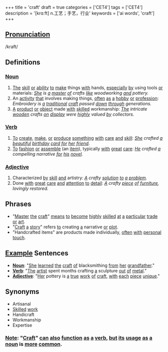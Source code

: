 +++
title = 'craft'
draft = true
categories = ['CET4']
tags = ['CET4']
description = '[krɑːft] n.工艺；手艺，行业'
keywords = ['ai words', 'craft']
+++

## [Pronunciation](/post/pronunciation/)
/kraft/

## Definitions
### [Noun](/post/noun/)
1. [The](/post/the/) [skill](/post/skill/) [or](/post/or/) [ability](/post/ability/) [to](/post/to/) [make](/post/make/) things [with](/post/with/) hands, [especially](/post/especially/) [by](/post/by/) using tools [or](/post/or/) materials: *[She](/post/she/) is [a](/post/a/) [master](/post/master/) [of](/post/of/) crafts [like](/post/like/) woodworking [and](/post/and/) pottery.*
2. An [activity](/post/activity/) [that](/post/that/) involves making things, [often](/post/often/) [as](/post/as/) [a](/post/a/) [hobby](/post/hobby/) [or](/post/or/) [profession](/post/profession/): *Embroidery is [a](/post/a/) [traditional](/post/traditional/) [craft](/post/craft/) passed [down](/post/down/) [through](/post/through/) generations.*
3. [A](/post/a/) [product](/post/product/) [or](/post/or/) [object](/post/object/) made [with](/post/with/) [skilled](/post/skilled/) workmanship: *[The](/post/the/) intricate [wooden](/post/wooden/) crafts [on](/post/on/) [display](/post/display/) were [highly](/post/highly/) valued [by](/post/by/) collectors.*

### [Verb](/post/verb/)
1. [To](/post/to/) [create](/post/create/), [make](/post/make/), [or](/post/or/) [produce](/post/produce/) [something](/post/something/) [with](/post/with/) [care](/post/care/) [and](/post/and/) [skill](/post/skill/): *[She](/post/she/) crafted [a](/post/a/) [beautiful](/post/beautiful/) [birthday](/post/birthday/) [card](/post/card/) [for](/post/for/) [her](/post/her/) [friend](/post/friend/).*
2. [To](/post/to/) [fashion](/post/fashion/) [or](/post/or/) [assemble](/post/assemble/) (an [item](/post/item/)), typically [with](/post/with/) [great](/post/great/) [care](/post/care/): *[He](/post/he/) crafted [a](/post/a/) compelling narrative [for](/post/for/) [his](/post/his/) [novel](/post/novel/).*

### [Adjective](/post/adjective/)
1. Characterized [by](/post/by/) [skill](/post/skill/) [and](/post/and/) artistry: *[A](/post/a/) crafty [solution](/post/solution/) [to](/post/to/) [a](/post/a/) [problem](/post/problem/).*
2. Done [with](/post/with/) [great](/post/great/) [care](/post/care/) [and](/post/and/) [attention](/post/attention/) [to](/post/to/) [detail](/post/detail/): *[A](/post/a/) crafty [piece](/post/piece/) [of](/post/of/) [furniture](/post/furniture/), lovingly restored.*

## Phrases
- "[Master](/post/master/) [the](/post/the/) [craft](/post/craft/)" [means](/post/means/) [to](/post/to/) [become](/post/become/) [highly](/post/highly/) [skilled](/post/skilled/) [at](/post/at/) [a](/post/a/) [particular](/post/particular/) [trade](/post/trade/) [or](/post/or/) [art](/post/art/).
- "[Craft](/post/craft/) [a](/post/a/) [story](/post/story/)" refers [to](/post/to/) creating [a](/post/a/) narrative [or](/post/or/) [plot](/post/plot/).
- "Handcrafted items" are products made individually, [often](/post/often/) [with](/post/with/) [personal](/post/personal/) [touch](/post/touch/).

## [Example](/post/example/) Sentences
- **[Noun](/post/noun/)**: "[She](/post/she/) [learned](/post/learned/) [the](/post/the/) [craft](/post/craft/) [of](/post/of/) blacksmithing [from](/post/from/) [her](/post/her/) [grandfather](/post/grandfather/)."
- **[Verb](/post/verb/)**: "[The](/post/the/) [artist](/post/artist/) spent months crafting [a](/post/a/) sculpture [out](/post/out/) [of](/post/of/) [metal](/post/metal/)."
- **[Adjective](/post/adjective/)**: "[Her](/post/her/) pottery is [a](/post/a/) [true](/post/true/) [work](/post/work/) [of](/post/of/) [craft](/post/craft/), [with](/post/with/) [each](/post/each/) [piece](/post/piece/) [unique](/post/unique/)."

## Synonyms
- Artisanal
- [Skilled](/post/skilled/) [work](/post/work/)
- Handicraft
- Workmanship
- Expertise

### [Note](/post/note/): "[Craft](/post/craft/)" [can](/post/can/) [also](/post/also/) [function](/post/function/) [as](/post/as/) [a](/post/a/) [verb](/post/verb/), [but](/post/but/) [its](/post/its/) [usage](/post/usage/) [as](/post/as/) [a](/post/a/) [noun](/post/noun/) is [more](/post/more/) [common](/post/common/).
